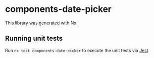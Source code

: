 # components-date-picker

This library was generated with [Nx](https://nx.dev).

## Running unit tests

Run `nx test components-date-picker` to execute the unit tests via [Jest](https://jestjs.io).
